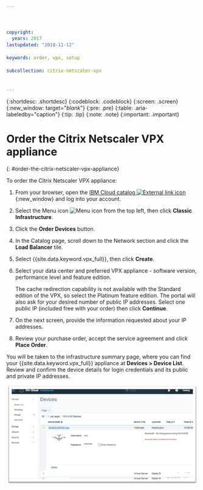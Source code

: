 ```yaml
---



copyright:
  years: 2017
lastupdated: "2018-11-12"

keywords: order, vpx, setup

subcollection: citrix-netscaler-vpx


---
```


{:shortdesc: .shortdesc}
{:codeblock: .codeblock}
{:screen: .screen}
{:new_window: target="_blank_"}
{:pre: .pre}
{:table: .aria-labeledby="caption"}
{:tip: .tip}
{:note: .note}
{:important: .important}

# Order the Citrix Netscaler VPX appliance
{: #order-the-citrix-netscaler-vpx-appliance}

To order the Citrix Netscaler VPX appliance:

1. From your browser, open the [IBM Cloud catalog ![External link icon](../../icons/launch-glyph.svg "External link icon")](https://cloud.ibm.com){:new_window} and log into your account.
2. Select the Menu icon ![Menu icon](../../icons/icon_hamburger.svg) from the top left, then click **Classic Infrastructure**.
3. Click the **Order Devices** button.
4. In the Catalog page, scroll down to the Network section and click the **Load Balancer** tile.
5. Select {{site.data.keyword.vpx_full}}, then click **Create**.
6. Select your data center and preferred VPX appliance - software version, performance level and feature edition.

	The cache redirection capability is not available with the Standard edition of the VPX, so select the Platinum feature edition. The portal will also ask for your desired number of public IP addresses. Select one public IP (included free with your order) then click **Continue**.

7. On the next screen, provide the information requested about your IP addresses.
8. Review your purchase order, accept the service agreement and click **Place Order**.

You will be taken to the infrastructure summary page, where you can find your {{site.data.keyword.vpx_full}} appliance at **Devices > Device List**. Review and confirm the device details for login credentials and its public and private IP addresses.

  ![Review Citrix order](images/fp3.png)
